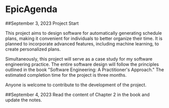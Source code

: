 # EpicAgenda

##September 3, 2023
Project Start

This project aims to design software for automatically generating schedule plans, making it convenient for individuals to better organize their time. It is planned to incorporate advanced features, including machine learning, to create personalized plans.

Simultaneously, this project will serve as a case study for my software engineering practice. The entire software design will follow the principles outlined in the book "Software Engineering: A Practitioner's Approach." The estimated completion time for the project is three months.

Anyone is welcome to contribute to the development of the project.

##September 4, 2023
Read the content of Chapter 2 in the book and update the notes.